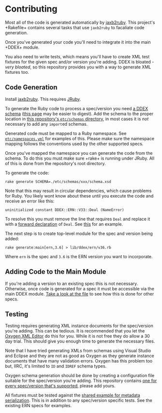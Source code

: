 # Contributing

Most all of the code is generated automatically by [jaxb2ruby](https://github.com/sshaw/jaxb2ruby).
This project's +Rakefile+ contains several tasks that use `jaxb2ruby` to facaliate code generation.

Once you've generated your code you'll need to integrate it into the main +DDEX+ module.

You also need to write tests, which means you'll have to create XML test fixtures for the given spec and/or version you're adding.
DDEX is bloated -<i>very bloated</i>, so this repository provides you with a way to generate XML fixtures too.

## Code Generation

Install [jaxb2ruby](https://github.com/sshaw/jaxb2ruby). This requires [JRuby](http://jruby.org).

To generate the Ruby code to process a spec/version you need [a DDEX schema](http://ddex.net/xml) ([this page](http://ddex.net/node/70) may be easier to digest).
Add the schema to the proper location in [this repository's `etc/schemas` directory](https://github.com/sshaw/ddex/tree/master/etc/schemas),
in most cases it is *not* necessary to add any <code>import</code>ed schemas.

Generated code must be mapped to a Ruby namespace. See [`etc/namespaces.yml`](https://github.com/sshaw/ddex/blob/master/etc/namespaces.yml) for examples of this.
Please make sure the namespace mapping follows the conventions used by the other supported specs.

Once you've mapped the namespace you can generate the code from the schema. To do this you must make sure +rake+ is running under JRuby.
All of this is done from the repository's root directory.

To generate the code:

    rake generate SCHEMA=./etc/schemas/xxx/schema.xsd

Note that this may result in circular dependencies, which cause problems for Ruby. You likely wont know about these until you
execute the code and receive an error like this:

    uninitialized constant DDEX::ERN::V33::Deal (NameError)

To resolve this you must remove the line that requires `Deal` and replace it with a [forward declaration](https://en.wikipedia.org/wiki/Forward_declaration)
of `Deal`. See [this](https://github.com/sshaw/ddex/blob/v0.0.1/lib/ddex/ern/v33/related_release_offer_set.rb#L14) for an example.

The next step is to create top-level module for the spec and version being added:

    rake generate:main[ern,3.6] > lib/ddex/ern/v36.rb

Where `ern` is the spec and `3.6` is the ERN version you want to incorporate.


## Adding Code to the Main Module

If you're adding a version to an existing spec this is not necessary. Otherwise, once code is generated for a spec it must be accessible
via the main DDEX module. [Take a look at the file](https://github.com/sshaw/ddex/tree/v0.0.1/lib/ddex.rb) to see how this is done for other specs.

## Testing

Testing requires generating XML instance documents for the spec/version you're adding. This can be tedious.
It is recommended that you let the [Oxygen XML Editor](http://www.oxygenxml.com/download.html) do this for you. While it is not free
they do allow a 30 day trial. This should give you enough time to generate the necessary files.

Note that I have tried generating XMLs from schemas using Visual Studio and Eclipse and they are not as good as Oxygen as
they generate instance documents that have many validation errors. Oxygen has this problem too but, IIRC, it's limited to `ID` and `IDREF`
schema types.

Oxygen schema generation should be done by creating a configuration file suitable for the spec/version you're adding.
This repository contains [one for every spec/version that's supported](https://github.com/sshaw/ddex/tree/v0.0.1/etc/oxygen/samples),
please add yours.

All fixtures must be tested against the [shared example for metadata serialization](https://github.com/sshaw/ddex/tree/v0.0.1/spec/ern/versions_spec.rb#L4).
This is in addition to any spec/version specific tests. See the existing ERN specs for examples.
